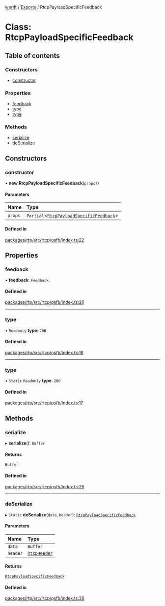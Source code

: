 [werift](../README.md) / [Exports](../modules.md) / RtcpPayloadSpecificFeedback

# Class: RtcpPayloadSpecificFeedback

## Table of contents

### Constructors

- [constructor](RtcpPayloadSpecificFeedback.md#constructor)

### Properties

- [feedback](RtcpPayloadSpecificFeedback.md#feedback)
- [type](RtcpPayloadSpecificFeedback.md#type)
- [type](RtcpPayloadSpecificFeedback.md#type-1)

### Methods

- [serialize](RtcpPayloadSpecificFeedback.md#serialize)
- [deSerialize](RtcpPayloadSpecificFeedback.md#deserialize)

## Constructors

### constructor

• **new RtcpPayloadSpecificFeedback**(`props?`)

#### Parameters

| Name | Type |
| :------ | :------ |
| `props` | `Partial`<[`RtcpPayloadSpecificFeedback`](RtcpPayloadSpecificFeedback.md)\> |

#### Defined in

[packages/rtp/src/rtcp/psfb/index.ts:22](https://github.com/shinyoshiaki/werift-webrtc/blob/f609bd5a/packages/rtp/src/rtcp/psfb/index.ts#L22)

## Properties

### feedback

• **feedback**: `Feedback`

#### Defined in

[packages/rtp/src/rtcp/psfb/index.ts:20](https://github.com/shinyoshiaki/werift-webrtc/blob/f609bd5a/packages/rtp/src/rtcp/psfb/index.ts#L20)

___

### type

• `Readonly` **type**: ``206``

#### Defined in

[packages/rtp/src/rtcp/psfb/index.ts:18](https://github.com/shinyoshiaki/werift-webrtc/blob/f609bd5a/packages/rtp/src/rtcp/psfb/index.ts#L18)

___

### type

▪ `Static` `Readonly` **type**: ``206``

#### Defined in

[packages/rtp/src/rtcp/psfb/index.ts:17](https://github.com/shinyoshiaki/werift-webrtc/blob/f609bd5a/packages/rtp/src/rtcp/psfb/index.ts#L17)

## Methods

### serialize

▸ **serialize**(): `Buffer`

#### Returns

`Buffer`

#### Defined in

[packages/rtp/src/rtcp/psfb/index.ts:26](https://github.com/shinyoshiaki/werift-webrtc/blob/f609bd5a/packages/rtp/src/rtcp/psfb/index.ts#L26)

___

### deSerialize

▸ `Static` **deSerialize**(`data`, `header`): [`RtcpPayloadSpecificFeedback`](RtcpPayloadSpecificFeedback.md)

#### Parameters

| Name | Type |
| :------ | :------ |
| `data` | `Buffer` |
| `header` | [`RtcpHeader`](RtcpHeader.md) |

#### Returns

[`RtcpPayloadSpecificFeedback`](RtcpPayloadSpecificFeedback.md)

#### Defined in

[packages/rtp/src/rtcp/psfb/index.ts:36](https://github.com/shinyoshiaki/werift-webrtc/blob/f609bd5a/packages/rtp/src/rtcp/psfb/index.ts#L36)
